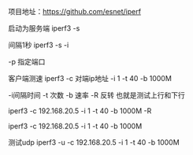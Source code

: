 
项目地址：https://github.com/esnet/iperf

启动为服务端  iperf3 -s

  间隔1秒  iperf3 -s -i 
  
  -p 指定端口

客户端测速 iperf3 -c 对端ip地址 -i 1 -t 40 -b 1000M 

-i间隔时间  -t 次数 -b 速率 -R 反转  也就是测试上行和下行

iperf3 -c 192.168.20.5 -i 1 -t 40 -b 1000M -R

iperf3 -c 192.168.20.5 -i 1 -t 40 -b 1000M 


测试udp  iperf3 -u -c 192.168.20.5 -i 1 -t 40 -b 1000M 
